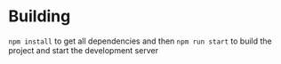 

# Building
`npm install` to get all dependencies and then
`npm run start` to build the project and start the development server


